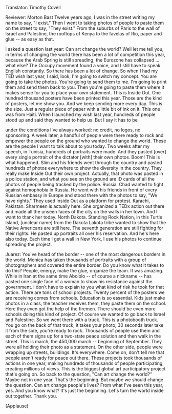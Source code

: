 

Translator: Timothy Covell

Reviewer: Morton Bast
Twelve years ago, I was in the street writing my name
to say, &quot;I exist.&quot;
Then I went to taking photos of people to paste them on the street
to say, &quot;They exist.&quot;
From the suburbs of Paris to the wall of Israel and Palestine,
the rooftops of Kenya
to the favelas of Rio,
paper and glue -- as easy as that.

I asked a question last year:
Can art change the world?
Well let me tell you,
in terms of changing the world there has been a lot of competition this year,
because the Arab Spring is still spreading,
the Eurozone has collapsed ... what else?
The Occupy movement found a voice,
and I still have to speak English constantly.
So there has been a lot of change.
So when I had my TED wish last year,
I said, look, I&#39;m going to switch my concept.
You are going to take the photos.
You&#39;re going to send them to me.
I&#39;m going to print them and send them back to you.
Then you&#39;re going to paste them where it makes sense
for you to place your own statement.
This is Inside Out.
One hundred thousand posters have been printed this year.
Those are the kind of posters, let me show you.
And we keep sending more every day.
This is the size.
Just a regular piece of paper with a little bit of ink on it.
This one was from Haiti.
When I launched my wish last year,
hundreds of people stood up and said they wanted to help us.
But I say it has to be

under the conditions I&#39;ve always worked:
no credit, no logos, no sponsoring.
A week later, a handful of people were there ready to rock
and empower the people on the ground
who wanted to change the world.
These are the people I want to talk about to you today.
Two weeks after my speech, in Tunisia,
hundreds of portraits were made.
And they pasted [over] every single portrait of the dictator
[with] their own photos.
Boom! This is what happened.
Slim and his friends went through the country
and pasted hundreds of photos everywhere
to show the diversity in the country.
They really make Inside Out their own project.
Actually, that photo was pasted in a police station,
and what you see on the ground
are ID cards of all the photos of people being tracked by the police.
Russia. Chad wanted to fight against homophobia in Russia.
He went with his friends in front of every Russian embassy in Europe
and stood there with the photos
to say, &quot;We have rights.&quot;
They used Inside Out as a platform for protest.
Karachi, Pakistan.
Sharmeen is actually here.
She organized a TEDx action out there
and made all the unseen faces of the city
on the walls in her town.
And I want to thank her today.
North Dakota. Standing Rock Nation,
in this Turtle Island, [unclear name] from the Dakota Lakota tribe
wanted to show that the Native Americans are still here.
The seventh generation are still fighting for their rights.
He pasted up portraits all over his reservation.
And he&#39;s here also today.
Each time I get a wall in New York,
I use his photos to continue spreading the project.

Juarez: You&#39;ve heard of the border --
one of the most dangerous borders in the world.
Monica has taken thousands of portraits with a group of photographers
and covered the entire border.
Do you know what it takes to do this?
People, energy, make the glue, organize the team.
It was amazing.
While in Iran at the same time
Abololo -- of course a nickname --
has pasted one single face of a woman
to show his resistance against the government.
I don&#39;t have to explain to you what kind of risk he took for that action.
There are tons of school projects.
Twenty percent of the posters we are receiving comes from schools.
Education is so essential.
Kids just make photos in a class, the teacher receives them,
they paste them on the school.
Here they even got the help of the firemen.
There should be even more schools doing this kind of project.
Of course we wanted to go back to Israel and Palestine.
So we went there with a truck. This is a photobooth truck.
You go on the back of that truck, it takes your photo,
30 seconds later take it from the side, you&#39;re ready to rock.
Thousands of people use them
and each of them signs up for a two-state peace solution
and then walk in the street.
This is march, the 450,000 march -- beginning of September.
They were all holding their photo as a statement.
On the other side, people were wrapping up streets, buildings.
It&#39;s everywhere.
Come on, don&#39;t tell me that people aren&#39;t ready for peace out there.
These projects took thousands of actions in one year,
making hundreds of thousands of people participating,
creating millions of views.
This is the biggest global art participatory project that&#39;s going on.
So back to the question, &quot;Can art change the world?&quot;
Maybe not in one year. That&#39;s the beginning.
But maybe we should change the question.
Can art change people&#39;s lives?
From what I&#39;ve seen this year, yes.
And you know what? It&#39;s just the beginning.
Let&#39;s turn the world inside out together.
Thank you.

(Applause)

